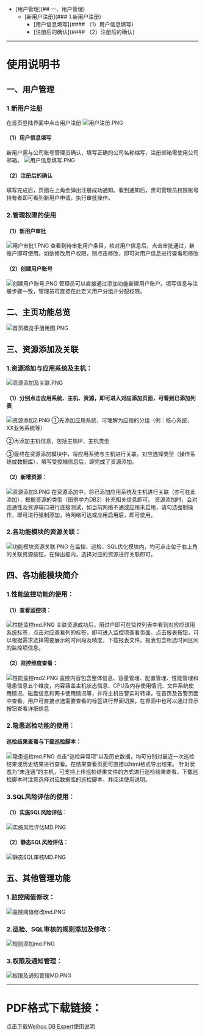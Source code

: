 * [用户管理](##  一、用户管理)
  * [新用户注册](### 1.新用户注册)
    * [用户信息填写](#### （1）用户信息填写)
    * [注册后的确认](#### （2）注册后的确认)
------------
#  使用说明书
##  一、用户管理

### 1.新用户注册
   在首页登陆界面中点击用户注册
![用户注册.PNG](https://i.loli.net/2018/07/01/5b37bbcfd78ba.png)
#### （1）用户信息填写
   新用户需与公司账号管理员确认，填写正确的公司名称缩写，注册邮箱需使用公司邮箱。
![用户信息填写.PNG](https://i.loli.net/2018/07/01/5b37bd1a27b13.png)
#### （2）注册后的确认
   填写完成后，页面左上角会弹出注册成功通知。看到通知后，贵司管理员权限账号持有者即可看到新用户申请，执行审批操作。
	
### 2.管理权限的使用
#### （1）新用户审批
![用户审批1.PNG](https://i.loli.net/2018/07/04/5b3c745f12e49.png)
   查看到待审批用户条目，核对用户信息后，点击审批通过，新账户即可使用。如欲修改用户权限，则点击修改，即可对用户信息进行查看和修改
#### （2）创建用户账号
![创建用户账号.PNG](https://i.loli.net/2018/07/04/5b3c748b4f4d3.png)
   管理员可以直接通过添加功能新建用户账户。填写信息与注册步骤一致，管理员可直接在此定义用户分组并分配权限。
   
##  二、主页功能总览
![首页概览手册用图.PNG](https://i.loli.net/2018/07/04/5b3c8b3209a23.png)

##  三、资源添加及关联

### 1.资源添加与应用系统及主机：
![资源添加及关联.PNG](https://i.loli.net/2018/07/04/5b3c8f67e133f.png)
#### （1）分别点击应用系统、主机、资源，即可进入对应添加页面，可看到已添加列表
![资源添加2.PNG](https://i.loli.net/2018/07/04/5b3c8fab7f495.png)
   ①先添加应用系统，可理解为应用的分组（例：核心系统、XX业务系统等）
   
   ②再添加主机信息，包括主机IP、主机类型
   
   ③最终在资源添加模块中，将应用系统与主机进行关联，对应选择类型（操作系统或数据库），填写受控端信息后，即完成了资源添加。

#### （2）新增资源：
![资源添加3.PNG](https://i.loli.net/2018/07/04/5b3c8fd9e29fe.png)
   在资源添加中，将已添加应用系统及主机进行关联（亦可在此添加），根据资源的类型（图例中为DB2）补充相关信息即可。
   资源添加时，会对连通性及资源端口进行连接测试，如当前网络不通或应用未启用，请勾选强制操作，即可进行强制添加，待网络可达或应用启用后，即可使用。
   
### 2.各功能模块的资源关联：
![功能模块资源关联.PNG](https://i.loli.net/2018/07/04/5b3c90c494d22.png)
   在监控、巡检、SQL优化模块内，均可点击位于右上角的关联资源按钮，在弹出框内，选择对应的资源进行关联即可。
   
##  四、各功能模块简介

### 1.性能监控功能的使用： 
#### （1）查看监控项：
![性能监控md.PNG](https://i.loli.net/2018/07/04/5b3c9cfb631f2.png)
   关联资源成功后，用过户即可在监控列表中看到对应应该用系统标签，点击对应查看列的标签，即可进入监控项查看页面。点击报表按钮，可以根据需求选择需要展示的时间段及精度，下载报表文件。报表包含所选时间区间的监控项信息。   
#### （2）监控维度查看：
![性能监控md2.PNG](https://i.loli.net/2018/07/04/5b3c9df336b9f.png)
   监控内容包含整体信息、容量管理、配置管理、性能管理和隐患信息五个维度，内容涵盖主机状态信息、CPU及内存使用情况、文件系统使用情况、磁盘信息和网卡使用情况等，并将主机告警实时转译，在首页及告警页面中查看。用户可直接点选需要查看的标签进行界面切换，在界面中也可以通过显示按钮查看详细信息

### 2.隐患巡检功能的使用： 
#### 巡检结果查看与下载巡检脚本：
![隐患巡检md.PNG](https://i.loli.net/2018/07/04/5b3c9f1d3bca6.png)
  点击“巡检异常项”以及历史数据，均可分别对最近一次巡检结果或历史结果进行查看。在结果查看页面可直接以html格式导出结果。
  针对状态为“未连通”的主机，可支持上传巡检结果文件的方式进行巡检结果查看。下载巡检脚本时注意选择对应数据库的巡检脚本，并阅读使用说明。
  
### 3.SQL风险评估的使用： 
#### （1）实施SQL风险评估：
![实施风险评估MD.PNG](https://i.loli.net/2018/07/04/5b3ca09cc4e2e.png)
#### （2）静态SQL风险评估：
![静态SQL审核MD.PNG](https://i.loli.net/2018/07/04/5b3ca0dd7339d.png)

##  五、其他管理功能

### 1.监控阈值修改： 
![监控阈值修改md.PNG](https://i.loli.net/2018/07/04/5b3ca1c51455a.png)
### 2.巡检、SQL审核的规则添加及修改：
![规则添加md.PNG](https://i.loli.net/2018/07/04/5b3ca21272f54.png)
### 3.权限及通知管理：
![权限及通知管理MD.PNG](https://i.loli.net/2018/07/04/5b3ca27470c20.png)

------------
#  PDF格式下载链接：
[点击下载Weihoo DB Expert使用说明](https://github.com/51weihoo/weihoo-DB-Expert/blob/master/The%20manual/Weihoo%20DB%20Expert%E4%BD%BF%E7%94%A8%E8%AF%B4%E6%98%8E%E4%B9%A6.pdf)

